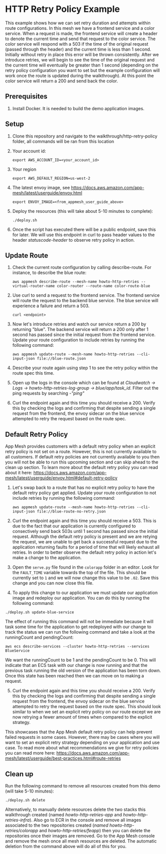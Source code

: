 # HTTP Retry Policy Example

This example shows how we can set retry duration and attempts within route configurations. In this mesh we have a frontend service and a color service. When a request is made, the frontend service will create a header to denote the current time and send that request to the color service. The color service will respond with a 503 if the time of the original request (passed through the header) and the current time is less than 1 second. Initially without retry in place this error will be thrown consistently. After we introduce retries, we will begin to see the time of the original request and the current time will eventually be greater than 1 second (depending on the retry policy configuration you want to set but the example configuration will work once the route is updated during the walkthrough). At this point the color service will return a 200 and send back the color. 

## Prerequisites
1. Install Docker. It is needed to build the demo application images.

## Setup

1. Clone this repository and navigate to the walkthrough/http-retry-policy folder, all commands will be ran from this location

1. Your account id:
    ```
    export AWS_ACCOUNT_ID=<your_account_id>
    ```

1. Your region
    ```
    export AWS_DEFAULT_REGION=us-west-2
    
    ```
1. The latest envoy image, see https://docs.aws.amazon.com/app-mesh/latest/userguide/envoy.html
   ```
   export ENVOY_IMAGE=<from_appmesh_user_guide_above>
   ```
    
1. Deploy the resources (this will take about 5-10 minutes to complete):
    ```
    ./deploy.sh
    ```
   
1. Once the script has executed there will be a public endpoint, save this for later. We will use this endpoint in curl to pass header values to the header _statuscode-header_ to observe retry policy in action.

## Update Route

1. Check the current route configuration by calling describe-route. For instance, to describe the blue route:
    ```
    aws appmesh describe-route --mesh-name howto-http-retries --virtual-router-name color-router --route-name color-route-blue
    ```
    
1. Use curl to send a request to the frontend service. The frontend service will route the request to the backend blue service. The blue service will experience a failure and return a 503. 
    ```
    curl <endpoint>
    ``` 
    
1. Now let's introduce retries and watch our service return a 200 by returning "blue". The backend service will return a 200 only after 1 second has passed since the initial request from the frontend service. Update your route configuration to include retries by running the following command:
    ```
    aws appmesh update-route --mesh-name howto-http-retries --cli-input-json file://blue-route.json
    ```       
    
1. Describe your route again using step 1 to see the retry policy within the route spec this time. 

1. Open up the logs in the console which can be found at _Cloudwatch -> Logs -> howto-http-retries-log-group -> blue/app/task_id_. Filter out the ping requests by searching _-"ping"_

1. Curl the endpoint again and this time you should receive a 200. Verify this by checking the logs and confirming that despite sending a single request from the frontend, the envoy sidecar on the blue service attempted to retry the request based on the route spec. 

## Default Retry Policy
App Mesh provides customers with a default retry policy when an explicit retry policy is not set on a route. However, this is not currently available to all customers. If default retry policies are not currently available to you then you will not be able to run this upcoming section and can skip ahead to the clean up section. To learn more about the default retry policy you can read about it here: https://docs.aws.amazon.com/app-mesh/latest/userguide/envoy.html#default-retry-policy

1. Let's swap back to a route that has no explicit retry policy to have the default retry policy get applied. Update your route configuration to not include retries by running the following command:
    ```
    aws appmesh update-route --mesh-name howto-http-retries --cli-input-json file://blue-route-no-retry.json
    ```       

1. Curl the endpoint again and this time you should receive a 503. This is due to the fact that our application is currently configured to consectively send back 503s until 1 second has passed since the initial request. Although the default retry policy is present and we are retying the request, we are unable to get back a successful request due to the application returning faults for a period of time that will likely exhaust all retries. In order to better observe the default retry policy in action let's make a change to the application.

1. Open the `serve.py` file found in the `colorapp` folder in an editor. Look for the `FAULT_TIME` variable towards the top of the file. This should be currently set to `1` and we will now change this value to be `.02`. Save this change and you can now close this file.

1. To apply this change to our application we must update our application image and redeploy our application. You can do this by running the following command:
```
./deploy.sh update-blue-service
```
The effect of running this command will not be immediate because it will task some time for the application to get redeployed with our change to track the status we can run the following command and take a look at the runningCount and pendingCount:
```
aws ecs describe-services --cluster howto-http-retries --services BlueService
```
We want the runningCount to be 1 and the pendingCount to be 0. This will indicate that an ECS task with our change is now running and that the previous task running the old version of the application has been torn down. Once this state has been reached then we can move on to making a request.

5. Curl the endpoint again and this time you should receive a 200. Verify this by checking the logs and confirming that despite sending a single request from the frontend, the envoy sidecar on the blue service attempted to retry the request based on the route spec. This should look similar to when we set an explicit retry policy on our route except we are now retrying a fewer amount of times when compared to the explicit strategy. 

This showcases that the App Mesh default retry policy can help prevent failed requests in some cases. However, there may be cases where you will want to set an explicit retry strategy depending on your application and use case. To read more about what recommendations we give for retry policies you can read more here: https://docs.aws.amazon.com/app-mesh/latest/userguide/best-practices.html#route-retries

## Clean up 

Run the following command to remove all resources created from this demo (will take 5-10 minutes): 
```
./deploy.sh delete
```

Alternatively, to manually delete resources delete the two stacks this walkthrough created (named _howto-http-retries-app_ and _howto-http-retries-infra_). Also go to ECR in the console and remove all images associated to the two repositories created (_named howto-http-retries/colorapp_ and _howto-http-retries/feapp_) then you can delete the repositories once their images are removed. Go to the App Mesh console and remove the mesh once all mesh resources are deleted. The automatic deletion from the command above will do all of this for you. 
